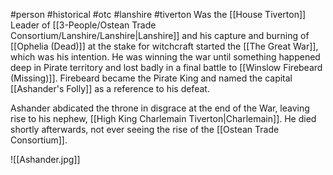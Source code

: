 #person #historical #otc #lanshire #tiverton
Was the [[House Tiverton]] Leader of [[3-People/Ostean Trade Consortium/Lanshire/Lanshire|Lanshire]] and his capture and burning of [[Ophelia (Dead)]] at the stake for witchcraft started the [[The Great War]], which was his intention.  He was winning the war until something happened deep in Pirate territory and lost badly in a final battle to [[Winslow Firebeard (Missing)]].  Firebeard became the Pirate King and named the capital [[Ashander's Folly]] as a reference to his defeat.

Ashander abdicated the throne in disgrace at the end of the War, leaving rise to his nephew, [[High King Charlemain Tiverton|Charlemain]].  He died shortly afterwards, not ever seeing the rise of the [[Ostean Trade Consortium]].

![[Ashander.jpg]]